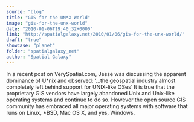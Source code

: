 ```yaml
---
source: "blog"
title: "GIS for the UN*X World"
image: "gis-for-the-unx-world"
date: "2010-01-06T19:40:32+0000"
link: "http://spatialgalaxy.net/2010/01/06/gis-for-the-unx-world/"
draft: "true"
showcase: "planet"
folder: "spatialgalaxy_net"
author: "Spatial Galaxy"
---
```


In a recent post on VerySpatial.com, Jesse was discussing the apparent dominance of U*nix and observed:
‘&hellip;the geospatial industry almost completely left behind support for UNIX-like OSes’
It is true that the proprietary GIS vendors have largely abandoned Unix and Unix-like operating systems and continue to do so. However the open source GIS community has embraced all major operating systems with software that runs on Linux, *BSD, Mac OS X, and yes, Windows.

